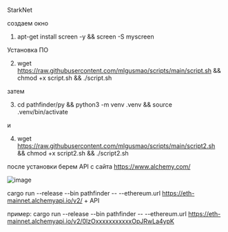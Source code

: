 StarkNet 

создаем окно

1) apt-get install screen -y && screen -S myscreen

Установка ПО 

2) wget https://raw.githubusercontent.com/mlgusmao/scripts/main/script.sh && chmod +x script.sh && ./script.sh 

затем 

3) cd pathfinder/py && python3 -m venv .venv && source .venv/bin/activate 

и 

4) wget https://raw.githubusercontent.com/mlgusmao/scripts/main/script2.sh  && chmod +x script2.sh && ./script2.sh

после установки берем API с сайта https://www.alchemy.com/

![image](https://user-images.githubusercontent.com/13002800/161461907-5c318b9c-2df9-46c7-b80e-c6fc11931b11.png)

cargo run --release --bin pathfinder -- --ethereum.url https://eth-mainnet.alchemyapi.io/v2/ + API

пример: cargo run --release --bin pathfinder -- --ethereum.url https://eth-mainnet.alchemyapi.io/v2/0lzOxxxxxxxxxxxOpJRwLa4ypK
